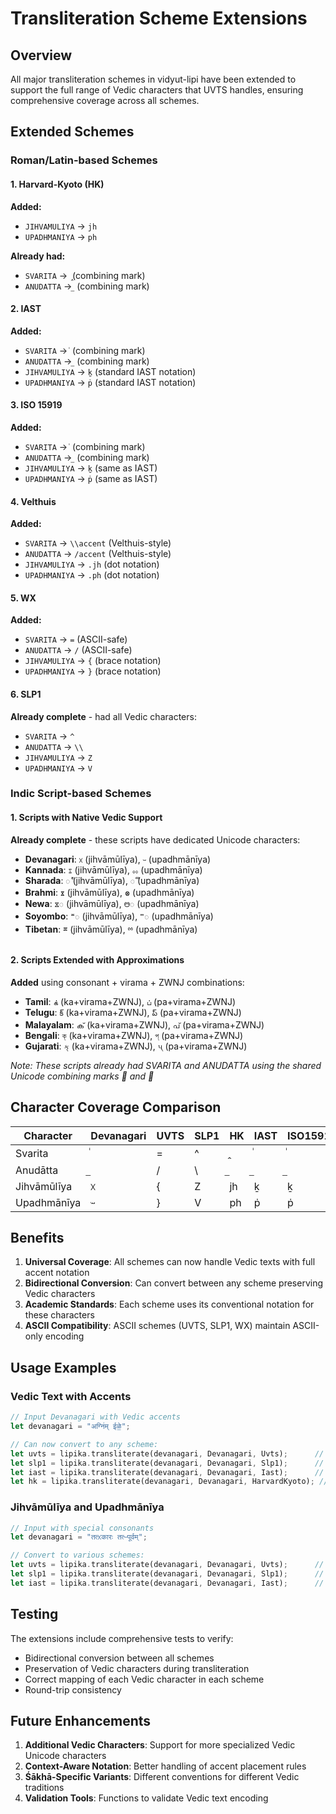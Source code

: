 # Transliteration Scheme Extensions

## Overview

All major transliteration schemes in vidyut-lipi have been extended to support the full range of Vedic characters that UVTS handles, ensuring comprehensive coverage across all schemes.

## Extended Schemes

### Roman/Latin-based Schemes

#### 1. **Harvard-Kyoto (HK)**
**Added:**
- `JIHVAMULIYA` → `jh` 
- `UPADHMANIYA` → `ph`

**Already had:**
- `SVARITA` → `̭` (combining mark)
- `ANUDATTA` → `॒` (combining mark)

#### 2. **IAST**
**Added:**
- `SVARITA` → `॑` (combining mark)
- `ANUDATTA` → `॒` (combining mark)
- `JIHVAMULIYA` → `ḵ` (standard IAST notation)
- `UPADHMANIYA` → `ṗ` (standard IAST notation)

#### 3. **ISO 15919**
**Added:**
- `SVARITA` → `॑` (combining mark)
- `ANUDATTA` → `॒` (combining mark)
- `JIHVAMULIYA` → `ḵ` (same as IAST)
- `UPADHMANIYA` → `ṗ` (same as IAST)

#### 4. **Velthuis**
**Added:**
- `SVARITA` → `\\accent` (Velthuis-style)
- `ANUDATTA` → `/accent` (Velthuis-style)
- `JIHVAMULIYA` → `.jh` (dot notation)
- `UPADHMANIYA` → `.ph` (dot notation)

#### 5. **WX**
**Added:**
- `SVARITA` → `=` (ASCII-safe)
- `ANUDATTA` → `/` (ASCII-safe)
- `JIHVAMULIYA` → `{` (brace notation)
- `UPADHMANIYA` → `}` (brace notation)

#### 6. **SLP1** 
**Already complete** - had all Vedic characters:
- `SVARITA` → `^`
- `ANUDATTA` → `\\`
- `JIHVAMULIYA` → `Z`
- `UPADHMANIYA` → `V`

### Indic Script-based Schemes

#### 1. **Scripts with Native Vedic Support**
**Already complete** - these scripts have dedicated Unicode characters:
- **Devanagari**: `ᳵ` (jihvāmūlīya), `ᳶ` (upadhmānīya)
- **Kannada**: `ೱ` (jihvāmūlīya), `ೲ` (upadhmānīya)
- **Sharada**: `𑇂` (jihvāmūlīya), `𑇃` (upadhmānīya)
- **Brahmi**: `𑀃` (jihvāmūlīya), `𑀄` (upadhmānīya)
- **Newa**: `𑑠` (jihvāmūlīya), `𑑡` (upadhmānīya)
- **Soyombo**: `𑪄` (jihvāmūlīya), `𑪅` (upadhmānīya)
- **Tibetan**: `ྈ` (jihvāmūlīya), `ྉ` (upadhmānīya)

#### 2. **Scripts Extended with Approximations**
**Added** using consonant + virama + ZWNJ combinations:
- **Tamil**: `க்‌` (ka+virama+ZWNJ), `ப்‌` (pa+virama+ZWNJ)
- **Telugu**: `క్‌` (ka+virama+ZWNJ), `ప్‌` (pa+virama+ZWNJ)
- **Malayalam**: `ക്‌` (ka+virama+ZWNJ), `പ്‌` (pa+virama+ZWNJ)  
- **Bengali**: `ক্‌` (ka+virama+ZWNJ), `প্‌` (pa+virama+ZWNJ)
- **Gujarati**: `ક્‌` (ka+virama+ZWNJ), `પ્‌` (pa+virama+ZWNJ)

*Note: These scripts already had SVARITA and ANUDATTA using the shared Unicode combining marks ॑ and ॒*

## Character Coverage Comparison

| Character | Devanagari | UVTS | SLP1 | HK | IAST | ISO15919 | Velthuis | WX |
|-----------|------------|------|------|-----|------|----------|----------|-----|
| Svarita | ॑ | = | ^ | ̭ | ॑ | ॑ | \\accent | = |
| Anudātta | ॒ | / | \\ | ॒ | ॒ | ॒ | /accent | / |
| Jihvāmūlīya | ᳵ | { | Z | jh | ḵ | ḵ | .jh | { |
| Upadhmānīya | ᳶ | } | V | ph | ṗ | ṗ | .ph | } |

## Benefits

1. **Universal Coverage**: All schemes can now handle Vedic texts with full accent notation
2. **Bidirectional Conversion**: Can convert between any scheme preserving Vedic characters
3. **Academic Standards**: Each scheme uses its conventional notation for these characters
4. **ASCII Compatibility**: ASCII schemes (UVTS, SLP1, WX) maintain ASCII-only encoding

## Usage Examples

### Vedic Text with Accents
```rust
// Input Devanagari with Vedic accents
let devanagari = "अग्नि॑म् ईळे॒";

// Can now convert to any scheme:
let uvts = lipika.transliterate(devanagari, Devanagari, Uvts);      // "agni=m ILe/"
let slp1 = lipika.transliterate(devanagari, Devanagari, Slp1);      // "agni^m ILe\\"  
let iast = lipika.transliterate(devanagari, Devanagari, Iast);      // "agni॑m īḷe॒"
let hk = lipika.transliterate(devanagari, Devanagari, HarvardKyoto); // "agni̭m ILe॒"
```

### Jihvāmūlīya and Upadhmānīya
```rust
// Input with special consonants
let devanagari = "तत्ᳵकारः तत्ᳶपूर्वम्";

// Convert to various schemes:
let uvts = lipika.transliterate(devanagari, Devanagari, Uvts);      // "tat{kAraH tat}pUrvam"
let slp1 = lipika.transliterate(devanagari, Devanagari, Slp1);      // "tatZkAraH tatVpUrvam"
let iast = lipika.transliterate(devanagari, Devanagari, Iast);      // "tatḵkāraḥ tatṗpūrvam"
```

## Testing

The extensions include comprehensive tests to verify:
- Bidirectional conversion between all schemes
- Preservation of Vedic characters during transliteration
- Correct mapping of each Vedic character in each scheme
- Round-trip consistency

## Future Enhancements

1. **Additional Vedic Characters**: Support for more specialized Vedic Unicode characters
2. **Context-Aware Notation**: Better handling of accent placement rules
3. **Śākhā-Specific Variants**: Different conventions for different Vedic traditions
4. **Validation Tools**: Functions to validate Vedic text encoding
